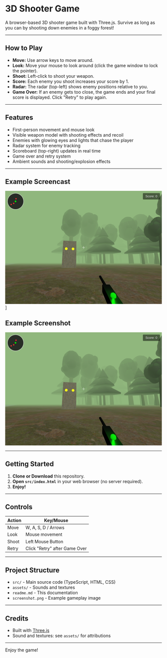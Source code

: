 # 3D Shooter Game

A browser-based 3D shooter game built with Three.js. Survive as long as you can by shooting down enemies in a foggy forest!

---

## How to Play

- **Move:** Use arrow keys to move around.
- **Look:** Move your mouse to look around (click the game window to lock the pointer).
- **Shoot:** Left-click to shoot your weapon.
- **Score:** Each enemy you shoot increases your score by 1.
- **Radar:** The radar (top-left) shows enemy positions relative to you.
- **Game Over:** If an enemy gets too close, the game ends and your final score is displayed. Click "Retry" to play again.

---

## Features

- First-person movement and mouse look
- Visible weapon model with shooting effects and recoil
- Enemies with glowing eyes and lights that chase the player
- Radar system for enemy tracking
- Scoreboard (top-right) updates in real time
- Game over and retry system
- Ambient sounds and shooting/explosion effects

---

## Example Screencast

[![Watch Screencast](screenshot.png)](screencast.mp4)]

## Example Screenshot

![Gameplay Screenshot](screenshot.png)

---

## Getting Started

1. **Clone or Download** this repository.
2. **Open `src/index.html`** in your web browser (no server required).
3. **Enjoy!**

---

## Controls

| Action      | Key/Mouse         |
|-------------|-------------------|
| Move        | W, A, S, D / Arrows |
| Look        | Mouse movement    |
| Shoot       | Left Mouse Button |
| Retry       | Click "Retry" after Game Over |

---

## Project Structure

- `src/` - Main source code (TypeScript, HTML, CSS)
- `assets/` - Sounds and textures
- `readme.md` - This documentation
- `screenshot.png` - Example gameplay image

---

## Credits

- Built with [Three.js](https://threejs.org/)
- Sound and textures: see `assets/` for attributions

---

Enjoy the game!
